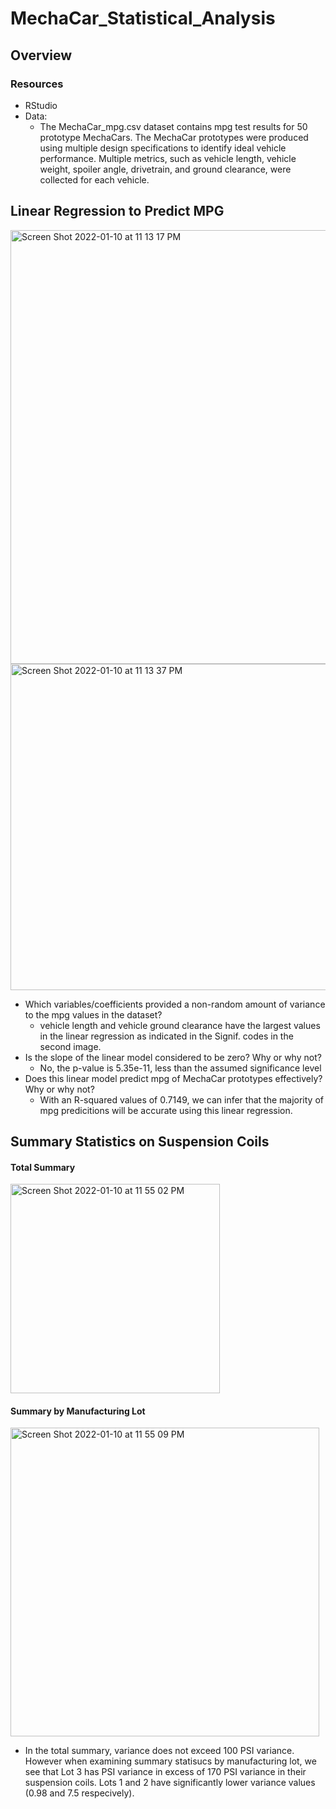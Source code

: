 # MechaCar_Statistical_Analysis

## Overview 

### Resources
- RStudio
- Data:
  - The MechaCar_mpg.csv dataset contains mpg test results for 50 prototype MechaCars. The MechaCar prototypes were produced using multiple design specifications to identify ideal vehicle performance. Multiple metrics, such as vehicle length, vehicle weight, spoiler angle, drivetrain, and ground clearance, were collected for each vehicle.


## Linear Regression to Predict MPG
<img width="694" alt="Screen Shot 2022-01-10 at 11 13 17 PM" src="https://user-images.githubusercontent.com/91163155/148885394-4793a649-5894-42bb-8022-5ccf8409e16a.png">
<img width="522" alt="Screen Shot 2022-01-10 at 11 13 37 PM" src="https://user-images.githubusercontent.com/91163155/148885397-a33e9803-8fe0-418c-b60f-45bb55baabfb.png">

- Which variables/coefficients provided a non-random amount of variance to the mpg values in the dataset?
  - vehicle length and vehicle ground clearance have the largest values in the linear regression as indicated in the Signif. codes in the second image.
- Is the slope of the linear model considered to be zero? Why or why not?
  - No, the p-value is 5.35e-11, less than the assumed significance level
- Does this linear model predict mpg of MechaCar prototypes effectively? Why or why not?
  - With an R-squared values of 0.7149, we can infer that the majority of mpg predicitions will be accurate using this linear regression.

## Summary Statistics on Suspension Coils
#### Total Summary
<img width="335" alt="Screen Shot 2022-01-10 at 11 55 02 PM" src="https://user-images.githubusercontent.com/91163155/148888971-17cd9713-845c-4071-b9cb-ffaeb89a7ecc.png">

#### Summary by Manufacturing Lot
<img width="494" alt="Screen Shot 2022-01-10 at 11 55 09 PM" src="https://user-images.githubusercontent.com/91163155/148888978-ddf80c17-48df-4561-a51f-804e25431c83.png">

- In the total summary, variance does not exceed 100 PSI variance. However when examining summary statisucs by manufacturing lot, we see that Lot 3 has PSI variance in excess of 170 PSI variance in their suspension coils. Lots 1 and 2 have significantly lower variance values (0.98 and 7.5 respecively).



